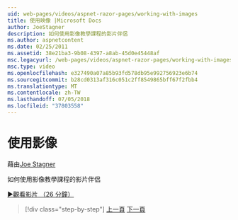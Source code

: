 ```yaml
---
uid: web-pages/videos/aspnet-razor-pages/working-with-images
title: 使用映像 |Microsoft Docs
author: JoeStagner
description: 如何使用影像教學課程的影片伴侶
ms.author: aspnetcontent
ms.date: 02/25/2011
ms.assetid: 38e21ba3-9b08-4397-a8ab-45d0e45448af
msc.legacyurl: /web-pages/videos/aspnet-razor-pages/working-with-images
msc.type: video
ms.openlocfilehash: e327490a07a85b93fd578db95e992756923e6b74
ms.sourcegitcommit: b28cd0313af316c051c2ff8549865bff67f2fbb4
ms.translationtype: MT
ms.contentlocale: zh-TW
ms.lasthandoff: 07/05/2018
ms.locfileid: "37803558"
---
```

<a name="working-with-images"></a>使用影像
====================
藉由[Joe Stagner](https://github.com/JoeStagner)

如何使用影像教學課程的影片伴侶

[&#9654;觀看影片 （26 分鐘）](https://channel9.msdn.com/Blogs/ASP-NET-Site-Videos/working-with-images)

> [!div class="step-by-step"]
> [上一頁](working-with-files.md)
> [下一頁](working-with-video.md)
